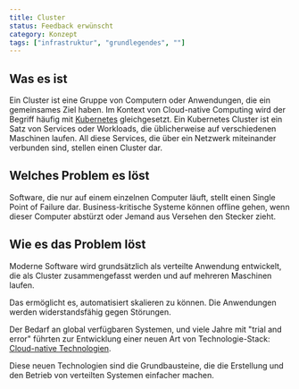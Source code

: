 ```yaml
---
title: Cluster
status: Feedback erwünscht
category: Konzept
tags: ["infrastruktur", "grundlegendes", ""]
---
```


## Was es ist

Ein Cluster ist eine Gruppe von Computern oder Anwendungen, die ein gemeinsames Ziel haben.
Im Kontext von Cloud-native Computing wird der Begriff häufig mit [Kubernetes](/kubernetes/) gleichgesetzt.
Ein Kubernetes Cluster ist ein Satz von Services oder Workloads, die üblicherweise auf verschiedenen Maschinen laufen.
All diese Services, die über ein Netzwerk miteinander verbunden sind, stellen einen Cluster dar.

## Welches Problem es löst

Software, die nur auf einem einzelnen Computer läuft, stellt einen Single Point of Failure dar. Business-kritische Systeme können offline gehen, wenn dieser Computer abstürzt oder Jemand aus Versehen den Stecker zieht.

## Wie es das Problem löst

Moderne Software wird grundsätzlich als verteilte Anwendung entwickelt, die als Cluster zusammengefasst werden und auf mehreren Maschinen laufen.

Das ermöglicht es, automatisiert skalieren zu können. Die Anwendungen werden widerstandsfähig gegen Störungen.

Der Bedarf an global verfügbaren Systemen, und viele Jahre mit "trial and error" führten zur Entwicklung einer neuen Art von Technologie-Stack: [Cloud-native Technologien](/cloud-native-tech/).

Diese neuen Technologien sind die Grundbausteine, die die Erstellung und den Betrieb von verteilten Systemen einfacher machen.
